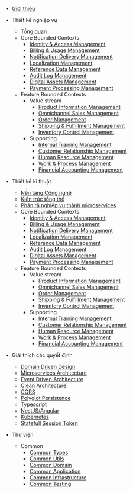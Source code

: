 - [Giới thiệu](/)

- Thiết kế nghiệp vụ

  - [Tổng quan](/domain-design/domain-design-overview.md)
  - Core Bounded Contexts
    - [Identity & Access Management](/domain-design/core/iam.md)
    - [Billing & Usage Management](/domain-design/core/bum.md)
    - [Notification Delivery Management](/domain-design/core/ndm.md)
    - [Localization Management](/domain-design/core/lzm.md)
    - [Reference Data Management](/domain-design/core/rdm.md)
    - [Audit Log Management](/domain-design/core/alm.md)
    - [Digital Assets Management](/domain-design/core/dam.md)
    - [Payment Processing Management](/domain-design/core/ppm.md)
  - Feature Bounded Contexts
    - Value stream
      - [Product Information Management](/domain-design/feature/value-stream/pim.md)
      - [Omnichannel Sales Management](/domain-design/feature/value-stream/osm.md)
      - [Order Management](/domain-design/feature/value-stream/odm.md)
      - [Shipping & Fulfillment Management](/domain-design/feature/value-stream/sfm.md)
      - [Inventory Control Management](/domain-design/feature/value-stream/icm.md)
    - Supporting
      - [Internal Training Management](/domain-design/feature/supporting/itm.md)
      - [Customer Relationship Management](/domain-design/feature/supporting/crm.md)
      - [Human Resource Management](/domain-design/feature/supporting/hrm.md)
      - [Work & Process Management](/domain-design/feature/supporting/wpm.md)
      - [Financial Accounting Management](/domain-design/feature/supporting/fam.md)

- Thiết kế kĩ thuật

  - [Nền tảng Công nghệ](/domain-implement/technology-stack.md)
  - [Kiến trúc tổng thể](/domain-implement/overall-architecture.md)
  - [Phân rã nghiệp vụ thành microservices](/domain-implement/decompose-domain-into-microservices.md)
  - Core Bounded Contexts
    - [Identity & Access Management](/domain-implement/core/iam-implement.md)
    - [Billing & Usage Management](/domain-implement/core/bum-implement.md)
    - [Notification Delivery Management](/domain-implement/core/ndm-implement.md)
    - [Localization Management](/domain-implement/core/lzm-implement.md)
    - [Reference Data Management](/domain-implement/core/rdm-implement.md)
    - [Audit Log Management](/domain-implement/core/alm-implement.md)
    - [Digital Assets Management](/domain-implement/core/dam-implement.md)
    - [Payment Processing Management](/domain-implement/core/ppm-implement.md)
  - Feature Bounded Contexts
    - Value stream
      - [Product Information Management](/domain-implement/feature/value-stream/pim-implement.md)
      - [Omnichannel Sales Management](/domain-implement/feature/value-stream/osm-implement.md)
      - [Order Management](/domain-implement/feature/value-stream/odm-implement.md)
      - [Shipping & Fulfillment Management](/domain-implement/feature/value-stream/sfm-implement.md)
      - [Inventory Control Management](/domain-implement/feature/value-stream/icm-implement.md)
    - Supporting
      - [Internal Training Management](/domain-implement/feature/supporting/itm-implement.md)
      - [Customer Relationship Management](/domain-implement/feature/supporting/crm-implement.md)
      - [Human Resource Management](/domain-implement/feature/supporting/hrm-implement.md)
      - [Work & Process Management](/domain-implement/feature/supporting/wpm-implement.md)
      - [Financial Accounting Management](/domain-implement/feature/supporting/fam-implement.md)

- Giải thích các quyết định

  - [Domain Driven Design](/explain-decisions/ddd.md)
  - [Microservices Architecture](/explain-decisions/ma.md)
  - [Event Driven Architecture](/explain-decisions/eda.md)
  - [Clean Architecture](/explain-decisions/ca.md)
  - [CQRS](/explain-decisions/cqrs.md)
  - [Polyglot Persistence](/explain-decisions/pp.md)
  - [Typescript](/explain-decisions/pl.md)
  - [NestJS/Angular](/explain-decisions/fw.md)
  - [Kubernetes](/explain-decisions/k8s.md)
  - [Statefull Session Token](/explain-decisions/statefull-session-token.md)

- Thư viện
  - Common
    - [Common Types](/libraries/common-types/common-types.md)
    - [Common Utils](/libraries/common-utils/common-utils.md)
    - [Common Domain](/libraries/common-domain/common-domain.md)
    - [Common Application](/libraries/common-application/common-application.md)
    - [Common Infrastructure](/libraries/common-infrastructure/common-infrastructure.md)
    - [Common Testing](/libraries/common-testing/common-testing.md)
